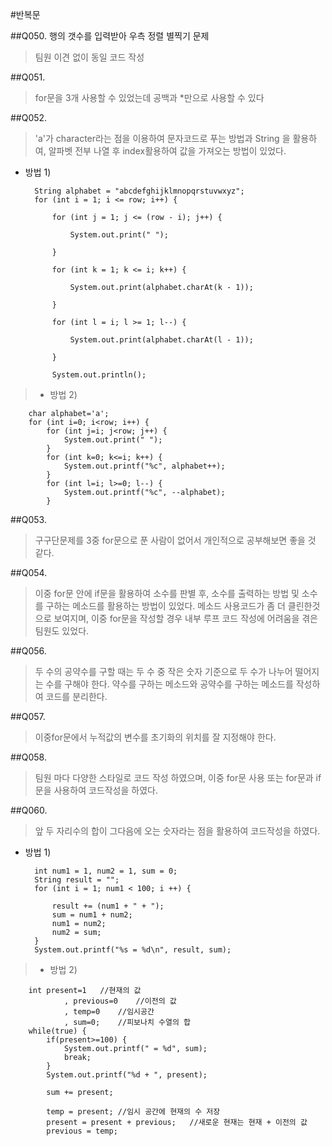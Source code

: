 #반복문

##Q050.
행의 갯수를 입력받아 우측 정렬 별찍기 문제
> 팀원 이견 없이 동일 코드 작성

##Q051.
> for문을 3개 사용할 수 있었는데 공백과 *만으로 사용할 수 있다

##Q052.
>'a'가 character라는 점을 이용하여 문자코드로 푸는 방법과 String 을 활용하여, 알파벳 전부 나열 후 index활용하여 값을 가져오는 방법이 있었다.
- 방법 1)

		String alphabet = "abcdefghijklmnopqrstuvwxyz";
		for (int i = 1; i <= row; i++) {
			
			for (int j = 1; j <= (row - i); j++) {
				
				System.out.print(" ");
					
			}
			
			for (int k = 1; k <= i; k++) {
				
				System.out.print(alphabet.charAt(k - 1));
				
			}
			
			for (int l = i; l >= 1; l--) {
				
				System.out.print(alphabet.charAt(l - 1));
				
			}
					
			System.out.println();

> - 방법 2)

		char alphabet='a';
		for (int i=0; i<row; i++) {
			for (int j=i; j<row; j++) {
				System.out.print(" ");
			}
			for (int k=0; k<=i; k++) {
				System.out.printf("%c", alphabet++);
			}
			for (int l=i; l>=0; l--) {
				System.out.printf("%c", --alphabet);
			}

##Q053.
> 구구단문제를 3중 for문으로 푼 사람이 없어서 개인적으로 공부해보면 좋을 것 같다.

##Q054.
> 이중 for문 안에 if문을 활용하여 소수를 판별 후, 소수를 출력하는 방법 및 소수를 구하는 메소드를 활용하는 방법이 있었다.
메소드 사용코드가 좀 더 클린한것으로 보여지며, 이중 for문을 작성할 경우 내부 루프 코드 작성에 어려움을 겪은 팀원도 있었다.

##Q056.
> 두 수의 공약수를 구할 때는 두 수 중 작은 숫자 기준으로 두 수가 나누어 떨어지는 수를 구해야 한다. 약수를 구하는 메소드와 공약수를 구하는 메소드를 작성하여 코드를 분리한다.

##Q057.
> 이중for문에서 누적값의 변수를 초기화의 위치를 잘 지정해야 한다.

##Q058.
> 팀원 마다 다양한 스타일로 코드 작성 하였으며, 이중 for문 사용 또는 for문과 if문을 사용하여 코드작성을 하였다.

##Q060.
> 앞 두 자리수의 합이 그다음에 오는 숫자라는 점을 활용하여 코드작성을 하였다.
- 방법 1)

		int num1 = 1, num2 = 1, sum = 0;
		String result = "";
		for (int i = 1; num1 < 100; i ++) {
			
			result += (num1 + " + ");
			sum = num1 + num2;
			num1 = num2;
			num2 = sum;
		}
		System.out.printf("%s = %d\n", result, sum);

> - 방법 2)

		int present=1	//현재의 값
				, previous=0	//이전의 값
				, temp=0	//임시공간
				, sum=0;	//피보나치 수열의 합
		while(true) {
			if(present>=100) {
				System.out.printf(" = %d", sum);
				break;
			}
			System.out.printf("%d + ", present);
			
			sum += present;
			
			temp = present;	//임시 공간에 현재의 수 저장
			present = present + previous;	//새로운 현재는 현재 + 이전의 값
			previous = temp;
